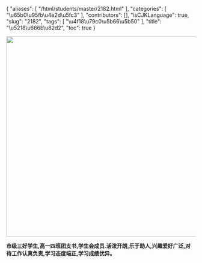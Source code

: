 {
    "aliases": [
        "/html/students/master/2182.html"
    ],
    "categories": [
        "\u65b0\u95fb\u4e2d\u5fc3"
    ],
    "contributors": [],
    "isCJKLanguage": true,
    "slug": "2182",
    "tags": [
        "\u4f18\u79c0\u5b66\u5b50"
    ],
    "title": "\u5218\u666b\u82d2",
    "toc": true
}


<img
    src="https://cdn.tfls.online/mirror/full/be5e104420938b1f4658f0eb0b34016a11289d86.jpg"
    style="display:block;margin-left:auto;margin-right:auto;"
    decoding="async"
    fetchpriority="auto"
    loading="lazy"
    height="534"
    width="800"
/>




   






**市级三好学生,高一四班团支书,学生会成员.活泼开朗,乐于助人,兴趣爱好广泛,对待工作认真负责,学习态度端正,学习成绩优异。**




   




